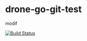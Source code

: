 # drone-go-git-test

modif

[![Build Status](https://cloud.drone.io/api/badges/cyantarek/drone-go-git-test/status.svg)](https://cloud.drone.io/the4wire/drone-go-git-test)
